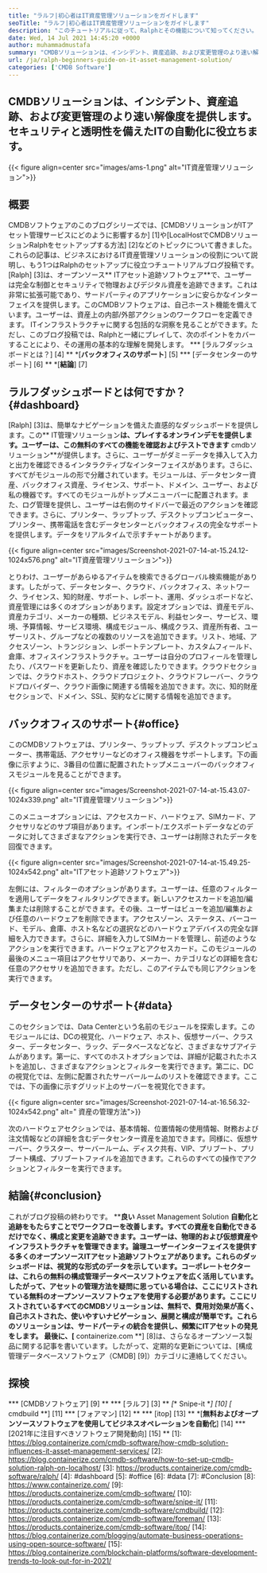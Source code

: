 ```yaml
---
title: "ラルフ|初心者はIT資産管理ソリューションをガイドします" 
seoTitle: "ラルフ|初心者はIT資産管理ソリューションをガイドします" 
description: "このチュートリアルに従って、Ralphとその機能について知ってください。 Ralphは、REST API、アセット追跡などを提供するオープンソースITアセット管理ソリューションです。" 
date: Wed, 14 Jul 2021 14:45:20 +0000
author: muhammadmustafa
summary: "CMDBソリューションは、インシデント、資産追跡、および変更管理のより速い解像度を提供します。セキュリティと透明性を備えたITの自動化に役立ちます。" 
url: /ja/ralph-beginners-guide-on-it-asset-management-solution/
categories: ['CMDB Software']
---
```


## CMDBソリューションは、インシデント、資産追跡、および変更管理のより速い解像度を提供します。セキュリティと透明性を備えたITの自動化に役立ちます。

{{< figure align=center src="images/ams-1.png" alt="IT資産管理ソリューション">}}


## **概要**
CMDBソフトウェアのこのブログシリーズでは、[CMDBソリューションがITアセット管理サービスにどのように影響するか] [1]や[LocalHostでCMDBソリューションRalphをセットアップする方法] [2]などのトピックについて書きました。これらの記事は、ビジネスにおけるIT資産管理ソリューションの役割について説明し、もう1つはRalphのセットアップに役立つチュートリアルブログ投稿です。 [Ralph] [3]は、オープンソース** ITアセット追跡ソフトウェア**で、ユーザーは完全な制御とセキュリティで物理およびデジタル資産を追跡できます。これは非常に拡張可能であり、サードパーティのアプリケーションに安らかなインターフェイスを提供します。このCMDBソフトウェアは、自己ホースト機能を備えています。ユーザーは、資産上の内部/外部アクションのワークフローを定義できます。 ITインフラストラクチャに関する包括的な洞察を見ることができます。ただし、このブログ投稿では、Ralphと一緒にプレイして、次のポイントをカバーすることにより、その運用の基本的な理解を開発します。
  *** [ラルフダッシュボードとは？] [4] **
  *[**バックオフィスのサポート**] [5]
  *** [データセンターのサポート] [6] **
  *[**結論**] [7]

## ラルフダッシュボードとは何ですか？ {#dashboard}
[Ralph] [3]は、簡単なナビゲーションを備えた直感的なダッシュボードを提供します。この** IT管理ソリューション**は、プレイするオンラインデモを提供します。ユーザーは、この無料のすべての機能を確認およびテストできます** cmdbソリューション**が提供します。さらに、ユーザーがダミーデータを挿入して入力と出力を確認できるインタラクティブなインターフェイスがあります。さらに、すべてがモジュールの形で分離されています。モジュールは、データセンター資産、バックオフィス資産、ライセンス、サポート、ドメイン、ユーザー、および私の機器です。すべてのモジュールがトップメニューバーに配置されます。また、ログ管理を提供し、ユーザーは右側のサイドバーで最近のアクションを確認できます。さらに、プリンター、ラップトップ、デスクトップコンピューター、プリンター、携帯電話を含むデータセンターとバックオフィスの完全なサポートを提供します。データをリアルタイムで示すチャートがあります。

{{< figure align=center src="images/Screenshot-2021-07-14-at-15.24.12-1024x576.png" alt="IT資産管理ソリューション">}}

とりわけ、ユーザーがあらゆるアイテムを検索できるグローバル検索機能があります。したがって、データセンター、クラウド、バックオフィス、ネットワーク、ライセンス、知的財産、サポート、レポート、運用、ダッシュボードなど、資産管理には多くのオプションがあります。設定オプションでは、資産モデル、資産カテゴリ、メーカーの種類、ビジネスモデル、利益センター、サービス、環境、予算情報、サービス環境、構成モジュール、構成クラス、資産所有者、ユーザーリスト、グループなどの複数のリソースを追加できます。リスト、地域、アクセスゾーン、トランジション、レポートテンプレート、カスタムフィールド、倉庫、オフィスインフラストラクチャ。ユーザーは自分のプロフィールを管理したり、パスワードを更新したり、資産を確認したりできます。クラウドセクションでは、クラウドホスト、クラウドプロジェクト、クラウドフレーバー、クラウドプロバイダー、クラウド画像に関連する情報を追加できます。次に、知的財産セクションで、ドメイン、SSL、契約などに関する情報を追加できます。

## バックオフィスのサポート{#office}
このCMDBソフトウェアは、プリンター、ラップトップ、デスクトップコンピューター、携帯電話、アクセサリーなどのオフィス機器をサポートします。下の画像に示すように、3番目の位置に配置されたトップメニューバーのバックオフィスモジュールを見ることができます。

{{< figure align=center src="images/Screenshot-2021-07-14-at-15.43.07-1024x339.png" alt="IT資産管理ソリューション">}}

このメニューオプションには、アクセスカード、ハードウェア、SIMカード、アクセサリなどのサブ項目があります。インポート/エクスポートデータなどのデータに対してさまざまなアクションを実行でき、ユーザーは削除されたデータを回復できます。

{{< figure align=center src="images/Screenshot-2021-07-14-at-15.49.25-1024x542.png" alt="ITアセット追跡ソフトウェア">}}

左側には、フィルターのオプションがあります。ユーザーは、任意のフィルターを適用してデータをフィルタリングできます。新しいアクセスカードを追加/編集または削除することができます。その後、ユーザーはビューを追加/編集および任意のハードウェアを削除できます。アクセスゾーン、ステータス、バーコード、モデル、倉庫、ホスト名などの選択などのハードウェアデバイスの完全な詳細を入力できます。さらに、詳細を入力してSIMカードを管理し、前述のようなアクションを実行できます。ハードウェアとアクセスカード。このモジュールの最後のメニュー項目はアクセサリであり、メーカー、カテゴリなどの詳細を含む任意のアクセサリを追加できます。ただし、このアイテムでも同じアクションを実行できます。

## データセンターのサポート{#data}
このセクションでは、Data Centerという名前のモジュールを探索します。このモジュールには、DCの視覚化、ハードウェア、ホスト、仮想サーバー、クラスター、データセンター、ラック、データベースなどなど、さまざまなサブアイテムがあります。第一に、すべてのホストオプションでは、詳細が記載されたホストを追加し、さまざまなアクションとフィルターを実行できます。第二に、DCの視覚化では、左側に配置されたサーバールームのリストを確認できます。ここでは、下の画像に示すグリッド上のサーバーを視覚化できます。

{{< figure align=center src="images/Screenshot-2021-07-14-at-16.56.32-1024x542.png" alt=" 資産の管理方法">}}

次のハードウェアセクションでは、基本情報、位置情報の使用情報、財務および注文情報などの詳細を含むデータセンター資産を追加できます。同様に、仮想サーバー、クラスター、サーバールーム、ディスク共有、VIP、プリブート、プリブート構成、プリブートファイルを追加できます。これらのすべての操作でアクションとフィルターを実行できます。

## 結論{#conclusion}
これがブログ投稿の終わりです。 ****良い** Asset Management Solution **自動化と追跡をもたらすことでワークフローを改善します。すべての資産を自動化できるだけでなく、構成と変更を追跡できます。ユーザーは、物理的および仮想資産やインフラストラクチャを管理できます。論理ユーザーインターフェイスを提供する多くのオープンソースITアセット追跡ソフトウェアがあります。これらのダッシュボードは、視覚的な形式のデータを示しています。コーポレートセクターは、これらの無料の構成管理データベースソフトウェアを広く活用しています。したがって、アセットの管理方法を疑問に思っている場合は、ここにリストされている無料のオープンソースソフトウェアを使用する必要があります。ここにリストされているすべてのCMDBソリューションは、無料で、費用対効果が高く、自己ホストされた、使いやすいナビゲーション、展開と構成が簡単です。これらのソリューションは、サードパーティの統合を提供し、頻繁にITアセットの発見をします。
最後に、[** containerize.com **] [8]は、さらなるオープンソース製品に関する記事を書いています。したがって、定期的な更新については、[構成管理データベースソフトウェア（CMDB] [9]）カテゴリに連絡してください。

## 探検
  *** [CMDBソフトウェア] [9] **
  *** [ラルフ] [3] **
  *[** Snipe-it **] [10]
  *[** cmdbuild **] [11]
  *** [フォアマン] [12] **
  *** [itop] [13] **
  *[**無料およびオープンソースソフトウェアを使用してビジネスオペレーションを自動化**] [14]
  *** [2021年に注目すべきソフトウェア開発動向] [15] **
[1]: https://blog.containerize.com/cmdb-software/how-cmdb-solution-influences-it-asset-management-services/
[2]: https://blog.containerize.com/cmdb-software/how-to-set-up-cmdb-solution-ralph-on-localhost/
[3]: https://products.containerize.com/cmdb-software/ralph/
[4]: #dashboard
[5]: #office
[6]: #data
[7]: #Conclusion
[8]: https://www.containerize.com/
[9]: https://products.containerize.com/cmdb-software/
[10]: https://products.containerize.com/cmdb-software/snipe-it/
[11]: https://products.containerize.com/cmdb-software/cmdbuild/
[12]: https://products.containerize.com/cmdb-software/foreman/
[13]: https://products.containerize.com/cmdb-software/itop/
[14]: https://blog.containerize.com/blogging/automate-business-operations-using-open-source-software/
[15]: https://blog.containerize.com/blockchain-platforms/software-development-trends-to-look-out-for-in-2021/
